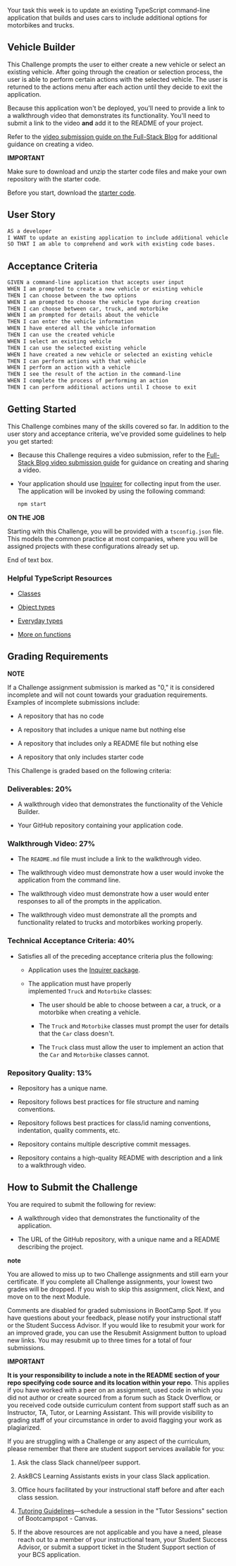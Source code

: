 Your task this week is to update an existing TypeScript command-line application that builds and uses cars to include additional options for motorbikes and trucks.

## Vehicle Builder

This Challenge prompts the user to either create a new vehicle or select an existing vehicle. After going through the creation or selection process, the user is able to perform certain actions with the selected vehicle. The user is returned to the actions menu after each action until they decide to exit the application.

Because this application won't be deployed, you'll need to provide a link to a walkthrough video that demonstrates its functionality. You'll need to submit a link to the video **and** add it to the README of your project.

Refer to the [video submission guide on the Full-Stack Blog](https://coding-boot-camp.github.io/full-stack/computer-literacy/video-submission-guide) for additional guidance on creating a video.

**IMPORTANT**

Make sure to download and unzip the starter code files and make your own repository with the starter code.

Before you start, download the [starter code](https://static.bc-edx.com/coding/software-dev/08-TypeScript-and-OOP/Develop.zip).

## User Story

```md
AS a developer
I WANT to update an existing application to include additional vehicle types
SO THAT I am able to comprehend and work with existing code bases.
```

## Acceptance Criteria

```md
GIVEN a command-line application that accepts user input
WHEN I am prompted to create a new vehicle or existing vehicle
THEN I can choose between the two options
WHEN I am prompted to choose the vehicle type during creation
THEN I can choose between car, truck, and motorbike
WHEN I am prompted for details about the vehicle
THEN I can enter the vehicle information
WHEN I have entered all the vehicle information
THEN I can use the created vehicle
WHEN I select an existing vehicle
THEN I can use the selected existing vehicle
WHEN I have created a new vehicle or selected an existing vehicle
THEN I can perform actions with that vehicle
WHEN I perform an action with a vehicle
THEN I see the result of the action in the command-line
WHEN I complete the process of performing an action
THEN I can perform additional actions until I choose to exit
```

## Getting Started

This Challenge combines many of the skills covered so far. In addition to the user story and acceptance criteria, we've provided some guidelines to help you get started:

- Because this Challenge requires a video submission, refer to the [Full-Stack Blog video submission guide](https://coding-boot-camp.github.io/full-stack/computer-literacy/video-submission-guide) for guidance on creating and sharing a video.
    
- Your application should use [Inquirer](https://www.npmjs.com/package/inquirer) for collecting input from the user. The application will be invoked by using the following command:
    
    ```bash
    npm start
    ```
    

**ON THE JOB**

Starting with this Challenge, you will be provided with a `tsconfig.json` file. This models the common practice at most companies, where you will be assigned projects with these configurations already set up.

End of text box.

### Helpful TypeScript Resources

- [Classes](https://www.typescriptlang.org/docs/handbook/2/classes.html)
    
- [Object types](https://www.typescriptlang.org/docs/handbook/2/objects.html)
    
- [Everyday types](https://www.typescriptlang.org/docs/handbook/2/everyday-types.html)
    
- [More on functions](https://www.typescriptlang.org/docs/handbook/2/functions.html)
    

## Grading Requirements

**NOTE**

If a Challenge assignment submission is marked as "0," it is considered incomplete and will not count towards your graduation requirements. Examples of incomplete submissions include:

- A repository that has no code
    
- A repository that includes a unique name but nothing else
    
- A repository that includes only a README file but nothing else
    
- A repository that only includes starter code
    

This Challenge is graded based on the following criteria:

### Deliverables: 20%

- A walkthrough video that demonstrates the functionality of the Vehicle Builder.
    
- Your GitHub repository containing your application code.
    

### Walkthrough Video: 27%

- The `README.md` file must include a link to the walkthrough video.
    
- The walkthrough video must demonstrate how a user would invoke the application from the command line.
    
- The walkthrough video must demonstrate how a user would enter responses to all of the prompts in the application.
    
- The walkthrough video must demonstrate all the prompts and functionality related to trucks and motorbikes working properly.
    

### Technical Acceptance Criteria: 40%

- Satisfies all of the preceding acceptance criteria plus the following:
    
    - Application uses the [Inquirer package](https://www.npmjs.com/package/inquirer).
        
    - The application must have properly implemented `Truck` and `Motorbike` classes:
        
        - The user should be able to choose between a car, a truck, or a motorbike when creating a vehicle.
            
        - The `Truck` and `Motorbike` classes must prompt the user for details that the `Car` class doesn't.
            
        - The `Truck` class must allow the user to implement an action that the `Car` and `Motorbike` classes cannot.
            

### Repository Quality: 13%

- Repository has a unique name.
    
- Repository follows best practices for file structure and naming conventions.
    
- Repository follows best practices for class/id naming conventions, indentation, quality comments, etc.
    
- Repository contains multiple descriptive commit messages.
    
- Repository contains a high-quality README with description and a link to a walkthrough video.
    

## How to Submit the Challenge

You are required to submit the following for review:

- A walkthrough video that demonstrates the functionality of the application.
    
- The URL of the GitHub repository, with a unique name and a README describing the project.
    

**note**

You are allowed to miss up to two Challenge assignments and still earn your certificate. If you complete all Challenge assignments, your lowest two grades will be dropped. If you wish to skip this assignment, click Next, and move on to the next Module.

Comments are disabled for graded submissions in BootCamp Spot. If you have questions about your feedback, please notify your instructional staff or the Student Success Advisor. If you would like to resubmit your work for an improved grade, you can use the Resubmit Assignment button to upload new links. You may resubmit up to three times for a total of four submissions.

**IMPORTANT**

**It is your responsibility to include a note in the README section of your repo specifying code source and its location within your repo**. This applies if you have worked with a peer on an assignment, used code in which you did not author or create sourced from a forum such as Stack Overflow, or you received code outside curriculum content from support staff such as an Instructor, TA, Tutor, or Learning Assistant. This will provide visibility to grading staff of your circumstance in order to avoid flagging your work as plagiarized.

If you are struggling with a Challenge or any aspect of the curriculum, please remember that there are student support services available for you:

1. Ask the class Slack channel/peer support.
    
2. AskBCS Learning Assistants exists in your class Slack application.
    
3. Office hours facilitated by your instructional staff before and after each class session.
    
4. [Tutoring Guidelines](https://docs.google.com/document/d/1hTldEfWhX21B_Vz9ZentkPeziu4pPfnwiZbwQB27E90/edit?usp=sharing)—schedule a session in the "Tutor Sessions" section of Bootcampspot - Canvas.
    
5. If the above resources are not applicable and you have a need, please reach out to a member of your instructional team, your Student Success Advisor, or submit a support ticket in the Student Support section of your BCS application.